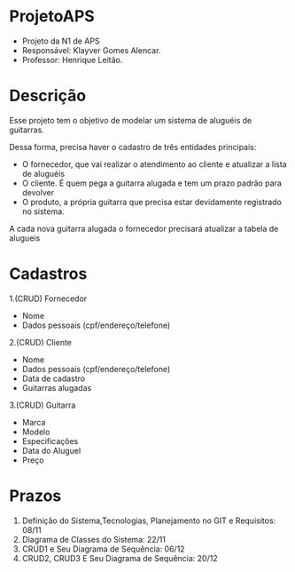 # ProjetoAPS
- Projeto da N1 de APS
- Responsável: Klayver Gomes Alencar.
- Professor: Henrique Leitão.


# Descrição
Esse projeto tem o objetivo de modelar um sistema de aluguéis de guitarras.

Dessa forma, precisa haver o cadastro de três entidades principais:

- O fornecedor, que vai realizar o atendimento ao cliente e atualizar a lista de aluguéis
- O cliente. É quem pega a guitarra alugada e tem um prazo padrão para devolver
- O produto, a própria guitarra que precisa estar devidamente registrado no sistema.

A cada nova guitarra alugada o fornecedor precisará atualizar a tabela de alugueis

# Cadastros
1.(CRUD) Fornecedor
- Nome
- Dados pessoais (cpf/endereço/telefone)

2.(CRUD) Cliente
- Nome
- Dados pessoais (cpf/endereço/telefone)
- Data de cadastro
- Guitarras alugadas

3.(CRUD) Guitarra
- Marca
- Modelo
- Especificações 
- Data do Aluguel
- Preço

# Prazos
1. Definição do Sistema,Tecnologias, Planejamento no GIT e Requisitos: 08/11
2. Diagrama de Classes do Sistema: 22/11
3. CRUD1 e Seu Diagrama de Sequência: 06/12
4. CRUD2, CRUD3 E Seu Diagrama de Sequência: 20/12 





 
